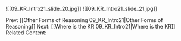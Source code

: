 ﻿

![[09_KR_Intro21_slide_20.jpg]]
![[09_KR_Intro21_slide_21.jpg]]


Prev: [[Other Forms of Reasoning 09_KR_Intro21|Other Forms of Reasoning]]
Next: [[Where is the KR 09_KR_Intro21|Where is the KR]]
Related Content: